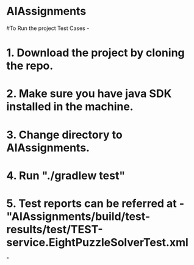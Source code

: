 # AIAssignments

#To Run the project Test Cases - 

# 1. Download the project by cloning the repo. 
# 2. Make sure you have java SDK installed in the machine. 
# 3. Change directory to AIAssignments.
# 4. Run "./gradlew test"
# 5. Test reports can be referred at - "AIAssignments/build/test-results/test/TEST-service.EightPuzzleSolverTest.xml
"



